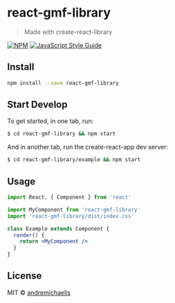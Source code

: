 # react-gmf-library

> Made with create-react-library

[![NPM](https://img.shields.io/npm/v/react-gmf-library.svg)](https://www.npmjs.com/package/react-gmf-library) [![JavaScript Style Guide](https://img.shields.io/badge/code_style-standard-brightgreen.svg)](https://standardjs.com)

## Install

```bash
npm install --save react-gmf-library
```

## Start Develop

To get started, in one tab, run:

```bash
$ cd react-gmf-library && npm start
```

And in another tab, run the create-react-app dev server:

```bash
$ cd react-gmf-library/example && npm start
```

## Usage

```jsx
import React, { Component } from 'react'

import MyComponent from 'react-gmf-library'
import 'react-gmf-library/dist/index.css'

class Example extends Component {
  render() {
    return <MyComponent />
  }
}
```

## License

MIT © [andremichaelis](https://github.com/andremichaelis)

